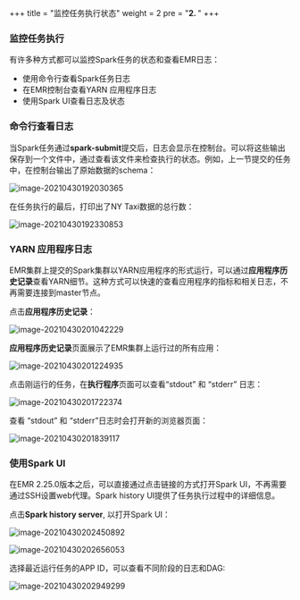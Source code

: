 +++
title = "监控任务执行状态"
weight = 2
pre = "<b>2. </b>"
+++












### 监控任务执行

有许多种方式都可以监控Spark任务的状态和查看EMR日志：

*   使用命令行查看Spark任务日志
*   在EMR控制台查看YARN 应用程序日志
*   使用Spark UI查看日志及状态



### 命令行查看日志

当Spark任务通过**spark-submit**提交后，日志会显示在控制台。可以将这些输出保存到一个文件中，通过查看该文件来检查执行的状态。例如，上一节提交的任务中，在控制台输出了原始数据的schema：

![image-20210430192030365](https://pingfan.s3.amazonaws.com/pic3/vik4q.png)

在任务执行的最后，打印出了NY Taxi数据的总行数：

![image-20210430192330853](https://pingfan.s3.amazonaws.com/pic3/o1uwq.png)





### YARN 应用程序日志

EMR集群上提交的Spark集群以YARN应用程序的形式运行，可以通过**应用程序历史记录**查看YARN细节。这种方式可以快速的查看应用程序的指标和相关日志，不再需要连接到master节点。

点击**应用程序历史记录**：

![image-20210430201042229](https://pingfan.s3.amazonaws.com/pic3/yfab1.png)

**应用程序历史记录**页面展示了EMR集群上运行过的所有应用：

![image-20210430201224935](https://pingfan.s3.amazonaws.com/pic3/8cq6o.png)

点击刚运行的任务，在**执行程序**页面可以查看“stdout” 和 “stderr” 日志：

![image-20210430201722374](https://pingfan.s3.amazonaws.com/pic3/6mntc.png)

查看 “stdout” 和 “stderr”日志时会打开新的浏览器页面：

![image-20210430201839117](https://pingfan.s3.amazonaws.com/pic3/qdde3.png)



### 使用Spark UI

在EMR 2.25.0版本之后，可以直接通过点击链接的方式打开Spark UI，不再需要通过SSH设置web代理。Spark history UI提供了任务执行过程中的详细信息。

点击**Spark history server**, 以打开Spark UI：

![image-20210430202450892](https://pingfan.s3.amazonaws.com/pic3/ldvo1.png)

![image-20210430202656053](https://pingfan.s3.amazonaws.com/pic3/m6bx9.png)



选择最近运行任务的APP ID，可以查看不同阶段的日志和DAG:

![image-20210430202949299](https://pingfan.s3.amazonaws.com/pic3/1lk6o.png)

